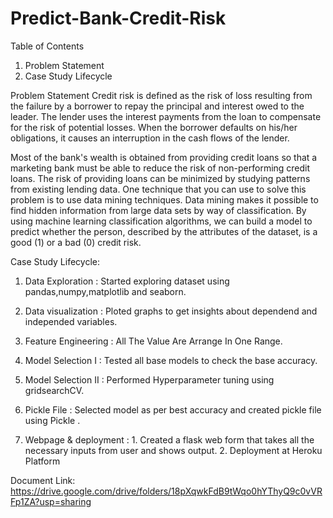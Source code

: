 # Predict-Bank-Credit-Risk

Table of Contents

1) Problem Statement
2) Case Study Lifecycle


Problem Statement
Credit risk is defined as the risk of loss resulting from the failure by a borrower to repay the principal and interest owed to the leader. The lender uses the interest payments from the loan to compensate for the risk of potential losses. When the borrower defaults on his/her obligations, it causes an interruption in the cash flows of the lender.

Most of the bank's wealth is obtained from providing credit loans so that a marketing bank must be able to reduce the risk of non-performing credit loans. The risk of providing loans can be minimized by studying patterns from existing lending data. One technique that you can use to solve this problem is to use data mining techniques. Data mining makes it possible to find hidden information from large data sets by way of classification. By using machine learning classification algorithms, we can build a model to predict whether the person, described by the attributes of the dataset, is a good (1) or a bad (0) credit risk.


Case Study Lifecycle:

1. Data Exploration     : Started exploring dataset using pandas,numpy,matplotlib and seaborn. 

2. Data visualization   : Ploted graphs to get insights about dependend and independed variables. 

3. Feature Engineering  : All The Value Are Arrange In One Range.

4. Model Selection I    : Tested all base models to check the base accuracy.
                       
5. Model Selection II   : Performed Hyperparameter tuning using gridsearchCV.

6. Pickle File          : Selected model as per best accuracy and created pickle file using Pickle .

7. Webpage & deployment :  1. Created a flask web form that takes all the necessary inputs from user and shows output.
                           2. Deployment at Heroku Platform
                           
                           
Document Link: https://drive.google.com/drive/folders/18pXqwkFdB9tWqo0hYThyQ9c0vVRFp1ZA?usp=sharing
                           
